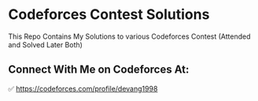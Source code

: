 # Codeforces Contest Solutions
This Repo Contains My Solutions to various Codeforces Contest (Attended and Solved Later Both)

## Connect With Me on Codeforces At:
✅ https://codeforces.com/profile/devang1998
